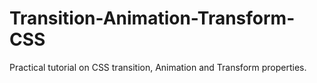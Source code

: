 # Transition-Animation-Transform-CSS
Practical tutorial on CSS transition, Animation and Transform properties.
